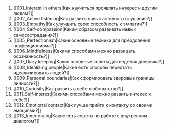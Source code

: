 001. [[001_Interest in others|Как научиться проявлять интерес к другим людям?]]
002. [[002_Active listening|Как развить навык активного слушания?]]
003. [[003_Empathy|Как улучшить свою способность к эмпатии?]]
004. [[004_Self-compassion|Каким образом развивать навык самосострадания?]]
005. [[005_Perfectionism|Какие основные техники для преодоления перфекционизма?]]
006. [[006_Mindfulness|Какими способами можно развивать осознанность?]]
007. [[007_Diary keeping|Какие основные советы для ведения дневника?]]
008. [[008_Idealizing people|Какие есть способы перестать идеализировать людей?]]
009. [[009_Personal boundaries|Как сформировать здоровые границы личности?]]
010. [[010_Curiosity|Как развить в себе любопытство?]]
011. [[011_Self-interest|Какими способами можно развить интерес к себе?]]
012. [[012_Emotional contact|Как лучше прийти к контакту со своими эмоциями?]] 
013. [[013_Inner dialog|Какие есть советы по работе с внутренним диалогом?]]
